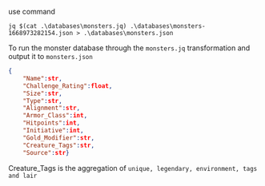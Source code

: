 use command

```
jq $(cat .\databases\monsters.jq) .\databases\monsters-1668973282154.json > .\databases\monsters.json
```

To run the monster database through the `monsters.jq` transformation and output it to `monsters.json`

```json
{
    "Name":str,
    "Challenge_Rating":float,
    "Size":str,
    "Type":str,
    "Alignment":str,
    "Armor_Class":int,
    "Hitpoints":int,
    "Initiative":int,
    "Gold_Modifier":str,
    "Creature_Tags":str,
    "Source":str}
```
Creature_Tags is the aggregation of `unique, legendary, environment, tags and lair`
